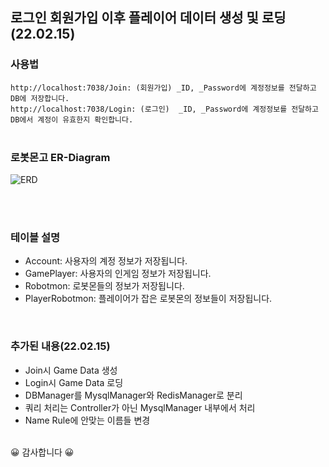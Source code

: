 ## 로그인 회원가입 이후 플레이어 데이터 생성 및 로딩(22.02.15)

### 사용법
`http://localhost:7038/Join: (회원가입) _ID, _Password에 계정정보를 전달하고 DB에 저장합니다.`   
`http://localhost:7038/Login: (로그인)  _ID, _Password에 계정정보를 전달하고 DB에서 계정이 유효한지 확인합니다.`                                                                       
<br/>

### 로봇몬고 ER-Diagram
![ERD](https://user-images.githubusercontent.com/30414979/154002511-7fa5514e-5fb1-4a5c-a280-5381e714f9f9.png)

<br/><br/>
### 테이블 설명
- Account: 사용자의 계정 정보가 저장됩니다.
- GamePlayer: 사용자의 인게임 정보가 저장됩니다.
- Robotmon: 로봇몬들의 정보가 저장됩니다.
- PlayerRobotmon: 플레이어가 잡은 로봇몬의 정보들이 저장됩니다.
<br/>
 
### 추가된 내용(22.02.15)
- Join시 Game Data 생성<br/>
- Login시 Game Data 로딩<br/>
- DBManager를 MysqlManager와 RedisManager로 분리<br/>
- 쿼리 처리는 Controller가 아닌 MysqlManager 내부에서 처리<br/>
- Name Rule에 안맞는 이름들 변경<br/><br/>

😀 감사합니다 😀      
